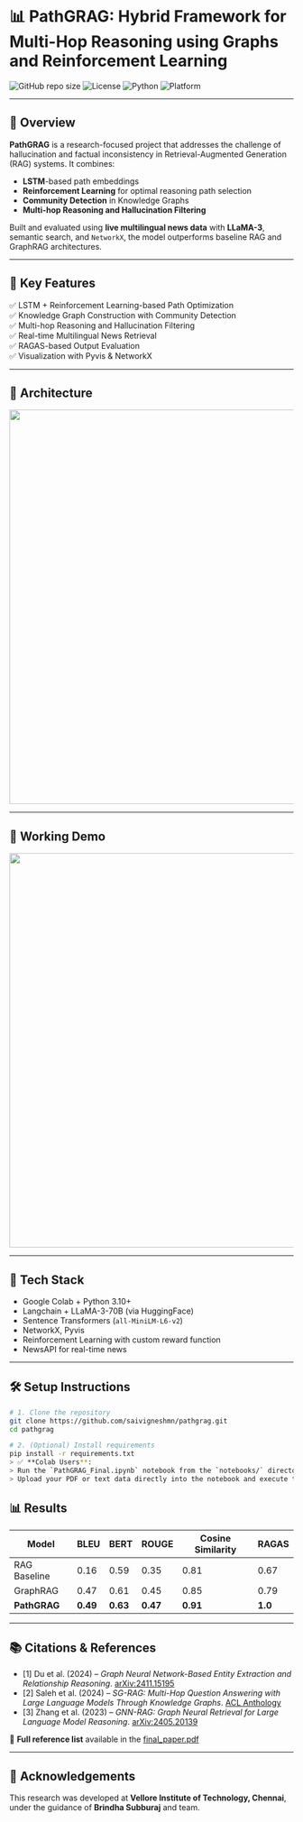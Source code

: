 # 📊 PathGRAG: Hybrid Framework for Multi-Hop Reasoning using Graphs and Reinforcement Learning

![GitHub repo size](https://img.shields.io/github/repo-size/saivigneshmn/pathgrag?color=blue)
![License](https://img.shields.io/github/license/saivigneshmn/pathgrag)
![Python](https://img.shields.io/badge/python-3.8+-blue)
![Platform](https://img.shields.io/badge/platform-Google%20Colab-yellow)

---

## 🚀 Overview

**PathGRAG** is a research-focused project that addresses the challenge of hallucination and factual inconsistency in Retrieval-Augmented Generation (RAG) systems. It combines:
- **LSTM**-based path embeddings  
- **Reinforcement Learning** for optimal reasoning path selection  
- **Community Detection** in Knowledge Graphs  
- **Multi-hop Reasoning and Hallucination Filtering**

Built and evaluated using **live multilingual news data** with **LLaMA-3**, semantic search, and `NetworkX`, the model outperforms baseline RAG and GraphRAG architectures.

---

## 📌 Key Features

✅ LSTM + Reinforcement Learning-based Path Optimization  
✅ Knowledge Graph Construction with Community Detection  
✅ Multi-hop Reasoning and Hallucination Filtering  
✅ Real-time Multilingual News Retrieval  
✅ RAGAS-based Output Evaluation  
✅ Visualization with Pyvis & NetworkX

---

## 🧠 Architecture

<p align="center">
  <img src="assets/architecture.png" width="700"/>
</p>

---

## 🧪 Working Demo

<p align="center">
  <img src="assets/demo.gif" width="700"/>
</p>

---

## 🧰 Tech Stack

- Google Colab + Python 3.10+
- Langchain + LLaMA-3-70B (via HuggingFace)
- Sentence Transformers (`all-MiniLM-L6-v2`)
- NetworkX, Pyvis
- Reinforcement Learning with custom reward function
- NewsAPI for real-time news

---

## 🛠️ Setup Instructions

```bash
# 1. Clone the repository
git clone https://github.com/saivigneshmn/pathgrag.git
cd pathgrag

# 2. (Optional) Install requirements
pip install -r requirements.txt
> ✅ **Colab Users**:  
> Run the `PathGRAG_Final.ipynb` notebook from the `notebooks/` directory.  
> Upload your PDF or text data directly into the notebook and execute the cells step-by-step.
```

## 📊 Results

| Model        | BLEU | BERT | ROUGE | Cosine Similarity | RAGAS |
|--------------|------|------|--------|-------------------|--------|
| RAG Baseline | 0.16 | 0.59 | 0.35   | 0.81              | 0.67   |
| GraphRAG     | 0.47 | 0.61 | 0.45   | 0.85              | 0.79   |
| **PathGRAG** | **0.49** | **0.63** | **0.47** | **0.91** | **1.0** |

---

## 📚 Citations & References

- [1] Du et al. (2024) – *Graph Neural Network-Based Entity Extraction and Relationship Reasoning*. [arXiv:2411.15195](https://arxiv.org/abs/2411.15195)  
- [2] Saleh et al. (2024) – *SG-RAG: Multi-Hop Question Answering with Large Language Models Through Knowledge Graphs*. [ACL Anthology](https://aclanthology.org/2024.icnlsp-1.45.pdf)  
- [3] Zhang et al. (2023) – *GNN-RAG: Graph Neural Retrieval for Large Language Model Reasoning*. [arXiv:2405.20139](https://arxiv.org/abs/2405.20139)  

📎 **Full reference list** available in the [final_paper.pdf](./final_paper.pdf)

---

## 🤝 Acknowledgements

This research was developed at **Vellore Institute of Technology, Chennai**,  
under the guidance of **Brindha Subburaj** and team.

